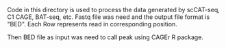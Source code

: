 Code in this directory is used to process the data generated by scCAT-seq, C1 CAGE, BAT-seq, etc. Fastq file was need and the output file format is "BED". Each Row represents read in corresponding position.

Then BED file as input was need to call peak using CAGEr R package.
